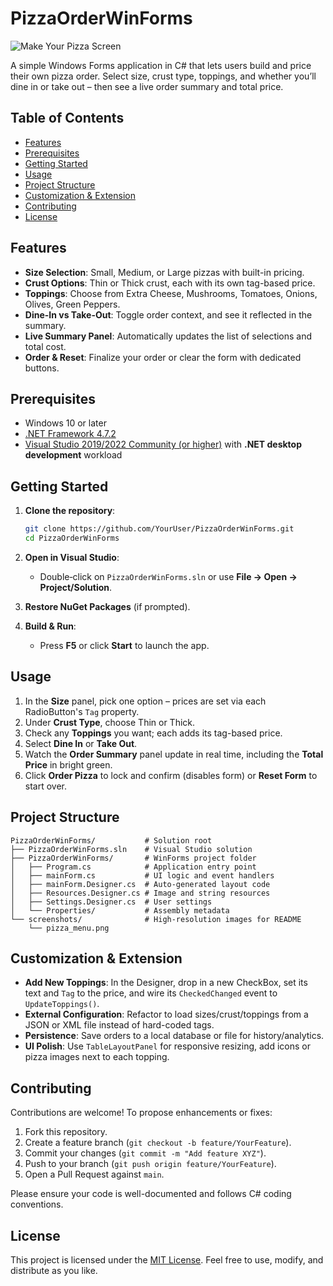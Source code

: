 # PizzaOrderWinForms

![Make Your Pizza Screen](screenshots/pizza_menu.png)

A simple Windows Forms application in C# that lets users build and price their own pizza order. Select size, crust type, toppings, and whether you’ll dine in or take out – then see a live order summary and total price.

## Table of Contents

- [Features](#features)
- [Prerequisites](#prerequisites)
- [Getting Started](#getting-started)
- [Usage](#usage)
- [Project Structure](#project-structure)
- [Customization & Extension](#customization--extension)
- [Contributing](#contributing)
- [License](#license)

## Features

- **Size Selection**: Small, Medium, or Large pizzas with built-in pricing.
- **Crust Options**: Thin or Thick crust, each with its own tag-based price.
- **Toppings**: Choose from Extra Cheese, Mushrooms, Tomatoes, Onions, Olives, Green Peppers.
- **Dine-In vs Take-Out**: Toggle order context, and see it reflected in the summary.
- **Live Summary Panel**: Automatically updates the list of selections and total cost.
- **Order & Reset**: Finalize your order or clear the form with dedicated buttons.

## Prerequisites

- Windows 10 or later
- [.NET Framework 4.7.2](https://dotnet.microsoft.com/download/dotnet-framework/net472)
- [Visual Studio 2019/2022 Community (or higher)](https://visualstudio.microsoft.com/) with **.NET desktop development** workload

## Getting Started

1. **Clone the repository**:

   ```bash
   git clone https://github.com/YourUser/PizzaOrderWinForms.git
   cd PizzaOrderWinForms
   ```

2. **Open in Visual Studio**:

   - Double‑click on `PizzaOrderWinForms.sln` or use **File → Open → Project/Solution**.

3. **Restore NuGet Packages** (if prompted).

4. **Build & Run**:

   - Press **F5** or click **Start** to launch the app.

## Usage

1. In the **Size** panel, pick one option – prices are set via each RadioButton's `Tag` property.
2. Under **Crust Type**, choose Thin or Thick.
3. Check any **Toppings** you want; each adds its tag-based price.
4. Select **Dine In** or **Take Out**.
5. Watch the **Order Summary** panel update in real time, including the **Total Price** in bright green.
6. Click **Order Pizza** to lock and confirm (disables form) or **Reset Form** to start over.

## Project Structure

```
PizzaOrderWinForms/           # Solution root
├── PizzaOrderWinForms.sln    # Visual Studio solution
├── PizzaOrderWinForms/       # WinForms project folder
│   ├── Program.cs            # Application entry point
│   ├── mainForm.cs           # UI logic and event handlers
│   ├── mainForm.Designer.cs  # Auto-generated layout code
│   ├── Resources.Designer.cs # Image and string resources
│   ├── Settings.Designer.cs  # User settings
│   └── Properties/           # Assembly metadata
└── screenshots/              # High‑resolution images for README
    └── pizza_menu.png
```

## Customization & Extension

- **Add New Toppings**: In the Designer, drop in a new CheckBox, set its text and `Tag` to the price, and wire its `CheckedChanged` event to `UpdateToppings()`.
- **External Configuration**: Refactor to load sizes/crust/toppings from a JSON or XML file instead of hard-coded tags.
- **Persistence**: Save orders to a local database or file for history/analytics.
- **UI Polish**: Use `TableLayoutPanel` for responsive resizing, add icons or pizza images next to each topping.

## Contributing

Contributions are welcome! To propose enhancements or fixes:

1. Fork this repository.
2. Create a feature branch (`git checkout -b feature/YourFeature`).
3. Commit your changes (`git commit -m "Add feature XYZ"`).
4. Push to your branch (`git push origin feature/YourFeature`).
5. Open a Pull Request against `main`.

Please ensure your code is well-documented and follows C# coding conventions.

## License

This project is licensed under the [MIT License](LICENSE). Feel free to use, modify, and distribute as you like.

